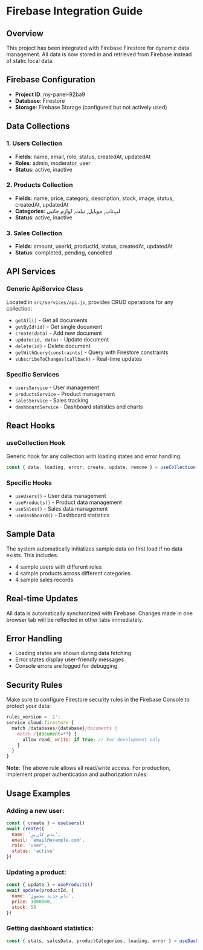 # Firebase Integration Guide

## Overview
This project has been integrated with Firebase Firestore for dynamic data management. All data is now stored in and retrieved from Firebase instead of static local data.

## Firebase Configuration
- **Project ID**: my-panel-92ba9
- **Database**: Firestore
- **Storage**: Firebase Storage (configured but not actively used)

## Data Collections

### 1. Users Collection
- **Fields**: name, email, role, status, createdAt, updatedAt
- **Roles**: admin, moderator, user
- **Status**: active, inactive

### 2. Products Collection
- **Fields**: name, price, category, description, stock, image, status, createdAt, updatedAt
- **Categories**: لپ‌تاپ, موبایل, تبلت, لوازم جانبی
- **Status**: active, inactive

### 3. Sales Collection
- **Fields**: amount, userId, productId, status, createdAt, updatedAt
- **Status**: completed, pending, cancelled

## API Services

### Generic ApiService Class
Located in `src/services/api.js`, provides CRUD operations for any collection:
- `getAll()` - Get all documents
- `getById(id)` - Get single document
- `create(data)` - Add new document
- `update(id, data)` - Update document
- `delete(id)` - Delete document
- `getWithQuery(constraints)` - Query with Firestore constraints
- `subscribeToChanges(callback)` - Real-time updates

### Specific Services
- `usersService` - User management
- `productsService` - Product management
- `salesService` - Sales tracking
- `dashboardService` - Dashboard statistics and charts

## React Hooks

### useCollection Hook
Generic hook for any collection with loading states and error handling:
```javascript
const { data, loading, error, create, update, remove } = useCollection(service)
```

### Specific Hooks
- `useUsers()` - User data management
- `useProducts()` - Product data management
- `useSales()` - Sales data management
- `useDashboard()` - Dashboard statistics

## Sample Data
The system automatically initializes sample data on first load if no data exists. This includes:
- 4 sample users with different roles
- 4 sample products across different categories
- 4 sample sales records

## Real-time Updates
All data is automatically synchronized with Firebase. Changes made in one browser tab will be reflected in other tabs immediately.

## Error Handling
- Loading states are shown during data fetching
- Error states display user-friendly messages
- Console errors are logged for debugging

## Security Rules
Make sure to configure Firestore security rules in the Firebase Console to protect your data:

```javascript
rules_version = '2';
service cloud.firestore {
  match /databases/{database}/documents {
    match /{document=**} {
      allow read, write: if true; // For development only
    }
  }
}
```

**Note**: The above rule allows all read/write access. For production, implement proper authentication and authorization rules.

## Usage Examples

### Adding a new user:
```javascript
const { create } = useUsers()
await create({
  name: 'نام کاربر',
  email: 'email@example.com',
  role: 'user',
  status: 'active'
})
```

### Updating a product:
```javascript
const { update } = useProducts()
await update(productId, {
  name: 'نام جدید محصول',
  price: 1000000,
  stock: 50
})
```

### Getting dashboard statistics:
```javascript
const { stats, salesData, productCategories, loading, error } = useDashboard()
```
